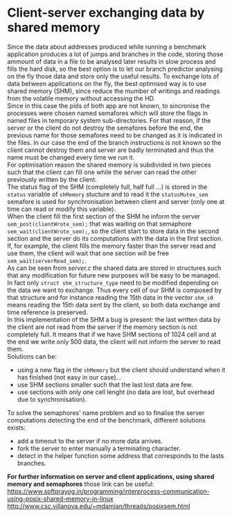 # Client-server exchanging data by shared memory
Since the data about addresses produced while running a benchmark application produces a lot of jumps and branches in the code, storing those ammount of data in a file to be analysed later results in slow process and fills the hard disk, so the best option is to let our branch predictor analysing on the fly those data and store only the useful results. To exchange lots of data between applications on the fly, the best optimised way is to use shared memory (SHM), since reduce the mumber of writings and readings from the volatile memory without accessing the HD.  
Since in this case the pids of both app are not known, to sincronise the processes were chosen named semafores which will store the flags in named files in temporary system sub-directories. For that reason, if the server or the client do not destroy the semafores before the end, the previous name for those semafores need to be changed as it is indicated in the files. In our case the end of the branch instructions is not known so the client cannot destroy them and server are badly terminated and thus the name must be changed every time we run it.  
For optimisation reason the shared memory is subdivided in two pieces such that the client can fill one while the server can read the other previously written by the client.  
The status flag of the SHM (completely full, half full ...) is stored in the `status` variable of `shMemory` stucture and to read it the `statusMutex_sem` semafore is used for synchronisation between client and server (only one at time can read or modify this variable).  
When the client fill the first section of the SHM he inform the server `sem_post(clientWrote_sem);` that was waiting on that semaphore `sem_wait(clientWrote_sem);`, so the client start to store data in the second section and the server do its computations with the data in the first section. If, for example, the client fills the memory faster than the server read and use them, the client will wait that one section will be free `sem_wait(serverRead_sem);`.  
As can be seen from *server.c* the shared data are stored in structures such that any modification for future new purposes will be easy to be managed. In fact only `struct shm_structure_type` need to be modified depending on the data we want to exchange. Thus every cell of our SHM is composed by that structure and for instance reading the 15th data in the vector `shm_s0` means reading the 15th data sent by the client, so both data exchange and time reference is preserved.  
In this implementation of the SHM a bug is present: the last written data by the client are not read from the server if the memory section is not completely full. It means that if we have SHM sections of 1024 cell and at the end we write only 500 data, the client will not inform the server to read them.  
Solutions can be:  
* using a new flag in the `shMemory` but the client should understand when it has finished (not easy in our case)...
* use SHM sections smaller such that the last lost data are few.
* use sections with only one cell lenght (no data are lost, but overhead due to synchronisation).  

To solve the semaphores' name problem and so to finalise the server computations detecting the end of the benchmark, different solutions exists:  
* add a timeout to the server if no more data arrives.
* fork the server to enter manually a terminating character.
* detect in the helper function some address that corresponds to the lasts branches.  

**For further information on server and client applications, using shared memory and semaphores** those link can be useful:  
https://www.softprayog.in/programming/interprocess-communication-using-posix-shared-memory-in-linux  
http://www.csc.villanova.edu/~mdamian/threads/posixsem.html  

